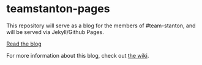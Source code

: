 teamstanton-pages
=================

This repository will serve as a blog for the members of #team-stanton, and will be served via Jekyll/Github Pages.

[Read the blog](http://mobiquity.github.io/team-stanton/)

For more information about this blog, check out [the wiki](https://github.com/Mobiquity/team-stanton/wiki).
